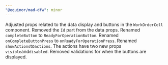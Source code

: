 ```yaml
---
"@equinor/mad-dfw": minor
---
```


Adjusted props related to the data display and buttons in the `WorkOrderCell` component. Removed the
`Id` part from the data props. Renamed `completeButton` to `ReadyForOperationButton`. Renamed
`onCompleteButtonPress` to `onReadyForOperationPress`. Renamed `showActions`to`actions`. The actions
have two new props `visible`and`disabled`. Removed validations for when the buttons are displayed.

